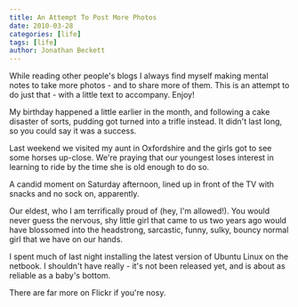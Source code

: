 ```yaml
---
title: An Attempt To Post More Photos
date: 2010-03-28
categories: [life]
tags: [life]
author: Jonathan Beckett
---
```


While reading other people's blogs I always find myself making mental notes to take more photos - and to share more of them. This is an attempt to do just that - with a little text to accompany. Enjoy!

My birthday happened a little earlier in the month, and following a cake disaster of sorts, pudding got turned into a trifle instead. It didn't last long, so you could say it was a success.

Last weekend we visited my aunt in Oxfordshire and the girls got to see some horses up-close. We're praying that our youngest loses interest in learning to ride by the time she is old enough to do so.

A candid moment on Saturday afternoon, lined up in front of the TV with snacks and no sock on, apparently.

Our eldest, who I am terrifically proud of (hey, I'm allowed!). You would never guess the nervous, shy little girl that came to us two years ago would have blossomed into the headstrong, sarcastic, funny, sulky, bouncy normal girl that we have on our hands.

I spent much of last night installing the latest version of Ubuntu Linux on the netbook. I shouldn't have really - it's not been released yet, and is about as reliable as a baby's bottom.

There are far more on Flickr if you're nosy.